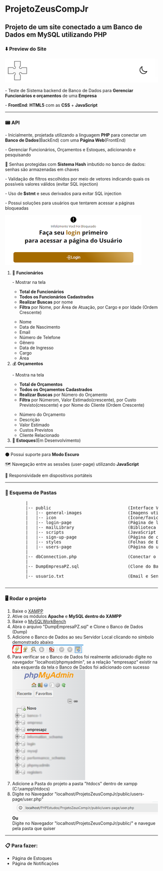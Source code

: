 # ProjetoZeusCompJr
 <h2>Projeto de um site conectado a um Banco de Dados em MySQL utilizando PHP</h2>
 <h3>⬇️ Preview do Site</h3>
 <a href="preview-images/preview.png"><img src="preview-images/preview2.png" alt="Preview Image"></img></a>
 
 <p>- Teste de Sistema backend de Banco de Dados para <strong>Gerenciar Funcionários e orçamentos</strong> de uma <strong>Empresa</strong></p>
 <p>- <strong>FrontEnd</strong>: <strong>HTML5</strong> com as <strong>CSS</strong> + <strong>JavaScript</strong></p>
 
 <hr>
 
 <h3>📟 API </h3>
 <p>
    - Inicialmente, projetada utilizando a linguagem <strong>PHP</strong> para conectar um <strong>Banco de Dados</strong>(BackEnd) com uma <strong>Página Web</strong>(FrontEnd)
 </p>
 <p>- Gerenciar Funcionários, Orçamentos e Estoques, adicionando e pesquisando</p>
 <p>🔐 Senhas protegidas com <strong>Sistema Hash</strong> imbutido no banco de dados: senhas são armazenadas em chaves</p>
 <p>- Validação de filtros escolhidos por meio de vetores indicando quais os possíveis valores válidos (evitar SQL injection)</p>
 <p>- Uso de<strong> $stmt</strong> e seus derivados para evitar SQL injection</p>
 <p>- Possui soluções para usuários que tentarem acessar a páginas bloqueadas</p>
 <img src="preview-images/preview3.png" alt="Erro Preview"></img>
 <ol>
    <li>👤 <strong>Funcionários</strong></li>
    <p>- Mostrar na tela 
        <ul>
            <li><strong>Total de Funcionários</strong></li>
            <li><strong>Todos os Funcionários Cadastrados</strong></li>
            <li><strong>Realizar Buscas</strong> por nome</li>
            <li><strong>Filtra</strong> por Nome, por Área de Atuação, por Cargo e por Idade (Ordem Crescente)</li>
        </ul>
    </p>
     <ul>
         <li>Nome</li>
         <li>Data de Nascimento</li>
         <li>Email</li>
         <li>Número de Telefone</li>
         <li>Gênero</li>
         <li>Data de Ingresso</li>
         <li>Cargo</li>
         <li>Área</li>
     </ul>
     <li>💰 <strong>Orçamentos</strong></li>
     <p>- Mostra na tela
        <ul>
            <li><strong>Total de Orçamentos</strong></li>
            <li><strong>Todos os Orçamentos Cadastrados</strong></li>
            <li><strong>Realizar Buscas</strong> por Número do Orçamento</li>
            <li>
                <strong>Filtra</strong> por Númerom, Valor Estimado(crescente), por Custo Previsto(crescente) e por Nome do Cliente (Ordem Crescente)
            </li>
        </ul>
     </p>
     <ul>
         <li>Número do Orçamento</li>
         <li>Descrição</li>
         <li>Valor Estimado</li>
         <li>Custos Previstos</li>
         <li>Cliente Relacionado</li>
     </ul>
     <li>📝 <strong>Estoques</strong>(Em Desenvolvimento) </li>
 </ol>

 <hr>
 <p>🌑 Possui suporte para <strong>Modo Escuro</strong> </p>
 <p>🗺️ Navegação entre as sessões (user-page) utilizando <strong>JavaScript</strong> </p>
 <p>📱  Responsividade em dispositivos portáteis</p>
 <hr>

 <h3>📂 Esquema de Pastas</h3>
    <pre>
        |
        |-- public                              (Interface Visual)
        |   |-- general-images                  (Imagens utilizadas em todas as páginas)
        |   |-- icon                            (Ícone/favicon das páginas)
        |   |-- login-page                      (Página de login)
        |   |-- mailLibrary                     (Biblioteca PHP utilizada para enviar email)
        |   |-- scripts                         (JavaScript utilizado nas páginas)
        |   |-- sign-up-page                    (Página de cadastro)
        |   |-- styles                          (Folhas de Estilo utilizadas nas páginas)
        |   |-- users-page                      (Página do usuário já logado)
        |
        |-- dbConnection.php                    (Conectar o Banco de Dados com o FrontEnd)
        |
        |-- DumpEmpresaPZ.sql                   (Clone do Banco de Dados)
        |
        |-- usuario.txt                         (Email e Senha de usuários já cadastrados)   
    </pre>
<hr>

<h3>🖥️ Rodar o projeto</h3>
<ol>
    <li>Baixe o <a href="https://www.youtube.com/watch?v=0Y9OZ0vc1SU&t=213s">XAMPP</a></li>
    <li>Ative os módulos <strong>Apache</strong> e <strong>MySQL dentro do XAMPP</strong></li>
    <li>Baixe o <a href="https://www.youtube.com/watch?v=a5ul8o76Hqw&t=13s">MySQLWorkBench</a></li>
    <li>Abra o arquivo "DumpEmpresaPZ.sql" e Clone o Banco de Dados (Dump)</li>
    <li>
        Adicione o Banco de Dados ao seu Servidor Local clicando no símbolo demonstrado abaixo <br> <img src="preview-images/dump.png" alt="Dump DataBase"></img>
    </li>
    <li>
        Para verificar se o Banco de Dados foi realmente adicionado digite no navegador "localhost/phpmyadmin", se a relação "empresapz" existir
        na aba esquerda da tela o Banco de Dados foi adicionado com sucesso <img src="preview-images/phpmyadmin.png" alt="PHPMyAdmin Preview"></img>
    </li>
    <li>Adicione a Pasta do projeto a pasta "htdocs" dentro de xampp (C:\xampp\htdocs)</li>
    <li>
        Digite no Navegador "localhost/ProjetoZeusCompJr/public/users-page/user.php"<img src="preview-images/local.png" alt=""></img>
        <br> 
        <strong>Ou</strong>
        <br> 
        Digite no Navegador "localhost/ProjetoZeusCompJr/public/" e navegue pela pasta que quiser
    </li>
</ol>

<hr>

<h3>📋 Para fazer: </h3>
<ul>
    <li>Página de Estoques</li>
    <li>Página de Notificações</li>
</ul>
